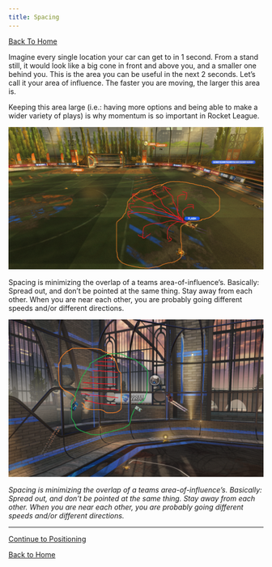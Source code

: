 ```yaml
---
title: Spacing
---
```




[Back To Home](index.md)

Imagine every single location your car  can get to in 1 second.  From a stand still, it would look like a big  cone in front and above you, and a smaller one behind you. This is the  area you can be useful in the next 2 seconds. Let’s call it your area of influence. The faster you are moving, the larger this area is. 

Keeping this area large (i.e.: having more options and being able to make a  wider variety of plays) is why momentum is so important in Rocket  League.

![spacing1.png](images/spacing1.png)

Spacing is minimizing the overlap of a teams  area-of-influence’s. Basically: Spread out, and don’t be pointed at the  same thing. Stay away from each other. When you are near each other, you are probably going different speeds and/or different directions. 

![Overlapping Positions](images/spacing2.png)

*Spacing is minimizing the overlap of a teams  area-of-influence’s. Basically: Spread out, and don’t be pointed at the  same thing. Stay away from each other. When you are near each other, you are probably going different speeds and/or different directions.*

---

[Continue to Positioning](positioning.md)

[Back to Home](index.md)
